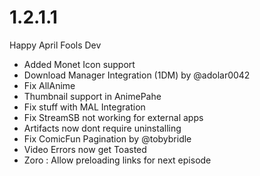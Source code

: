 # 1.2.1.1

Happy April Fools Dev

- Added Monet Icon support
- Download Manager Integration (1DM) by @adolar0042
- Fix AllAnime
- Thumbnail support in AnimePahe
- Fix stuff with MAL Integration
- Fix StreamSB not working for external apps
- Artifacts now dont require uninstalling
- Fix ComicFun Pagination by @tobybridle
- Video Errors now get Toasted
- Zoro : Allow preloading links for next episode